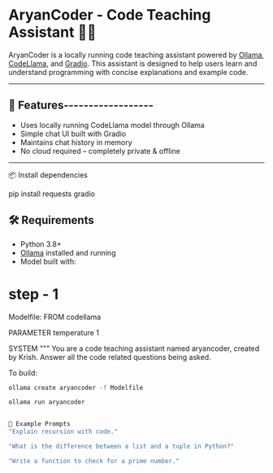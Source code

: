 # AryanCoder - Code Teaching Assistant 🤖💡

AryanCoder is a locally running code teaching assistant powered by [Ollama](https://ollama.com), [CodeLlama](https://ai.meta.com/llama/), and [Gradio](https://www.gradio.app/). This assistant is designed to help users learn and understand programming with concise explanations and example code.

---

## 🚀 Features------------------

- Uses locally running CodeLlama model through Ollama
- Simple chat UI built with Gradio
- Maintains chat history in memory
- No cloud required – completely private & offline

---

📦 Install dependencies

pip install requests gradio

## 🛠️ Requirements

- Python 3.8+
- [Ollama](https://ollama.com) installed and running
- Model built with:

# step - 1
Modelfile:
FROM codellama

PARAMETER temperature 1

SYSTEM """
You are a code teaching assistant named aryancoder, created by Krish.
Answer all the code related questions being asked.


To build:

```bash
ollama create aryancoder -f Modelfile

ollama run aryancoder


🧠 Example Prompts
"Explain recursion with code."

"What is the difference between a list and a tuple in Python?"

"Write a function to check for a prime number."

